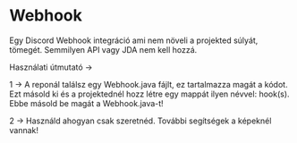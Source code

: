 # Webhook
Egy Discord Webhook integráció ami nem növeli a projekted súlyát, tömegét. Semmilyen API vagy JDA nem kell hozzá.

Használati útmutató -> 

1 -> A reponál találsz egy Webhook.java fájlt, ez tartalmazza magát a kódot. Ezt másold ki és a projektednél hozz létre egy mappát ilyen névvel: hook(s). Ebbe másold be magát a Webhook.java-t!

2 -> Használd ahogyan csak szeretnéd. További segítségek a képeknél vannak!



